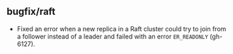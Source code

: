 ## bugfix/raft

* Fixed an error when a new replica in a Raft cluster could try to join from a
  follower instead of a leader and failed with an error `ER_READONLY`
  (gh-6127).
